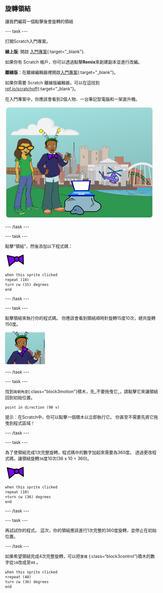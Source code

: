 ## 旋轉領結

讓我們編寫一個點擊後會旋轉的領結

--- task ---

打開Scratch入門專案。

**線上版**: 開啟 [入門專案](http://rpf.io/tech-toys-on){:target="_blank"}.

如果你有 Scratch 帳戶，你可以透過點擊**Remix**來創建副本並進行改編。

**離線版**：在離線編輯器裡開啟[入門專案](http://rpf.io/p/en/tech-toys-go){:target="_blank"}。

如果你需要 Scratch 離線版編輯器，可以在這找到 [rpf.io/scratchoff](http://rpf.io/scratchoff){:target="_blank"}。

在入門專案中，你應該會看到2個人物、一台筆記型電腦和一架直升機。

![入門專案](images/toys-starter.png)

--- /task ---

--- task ---

點擊“領結”，然後添加以下程式碼：

![領結](images/bowtie-sprite.png)

```blocks3
when this sprite clicked
repeat (10)
turn cw (15) degrees
end
```

--- /task ---


--- task ---

點擊領結來執行你的程式碼。 你應該會看到領結順時針旋轉15度10次，總共旋轉150度。

![領結轉150度](images/toys-bowtie-test.png)

--- /task ---

--- task ---

找到`面朝角度`{:class="block3motion"}積木，先_不要拖曳它_，請點擊它來讓領結回到初始位置。

```blocks3
point in direction (90 v)
```

提示：在Scratch中，你可以點擊一個積木以立即執行它。 你甚至不需要先將它拖曳到程式區域！

--- /task ---

--- task ---

為了使領結完成1次完整旋轉，程式碼中的數字加起來需要為360度。 透過更改程式碼，讓領結旋轉` 36 `度10次(36 x 10 = 360)。

![領結](images/bowtie-sprite.png)

```blocks3
when this sprite clicked
repeat (10)
+turn cw (36) degrees
end
```

--- /task ---

--- task ---

再試試你的程式。 這次，你的領結應該進行1次完整的360度旋轉，並停止在初始位置。

--- /task ---

如果希望領結完成4次完整旋轉，可以把`重複` {:class=“block3control”}積木的數字從`10`改成至`40` 。

```blocks3
when this sprite clicked
+repeat (40)
turn cw (36) degrees
end
```
